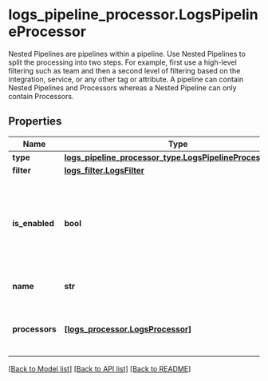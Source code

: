 # logs_pipeline_processor.LogsPipelineProcessor

Nested Pipelines are pipelines within a pipeline. Use Nested Pipelines to split the processing into two steps. For example, first use a high-level filtering such as team and then a second level of filtering based on the integration, service, or any other tag or attribute.  A pipeline can contain Nested Pipelines and Processors whereas a Nested Pipeline can only contain Processors.
## Properties
Name | Type | Description | Notes
------------ | ------------- | ------------- | -------------
**type** | [**logs_pipeline_processor_type.LogsPipelineProcessorType**](LogsPipelineProcessorType.md) |  | 
**filter** | [**logs_filter.LogsFilter**](LogsFilter.md) |  | [optional] 
**is_enabled** | **bool** | Whether or not the processor is enabled. | [optional]  if omitted the server will use the default value of False
**name** | **str** | Name of the processor. | [optional] 
**processors** | [**[logs_processor.LogsProcessor]**](LogsProcessor.md) | Ordered list of processors in this pipeline. | [optional] 

[[Back to Model list]](../README.md#documentation-for-models) [[Back to API list]](../README.md#documentation-for-api-endpoints) [[Back to README]](../README.md)


